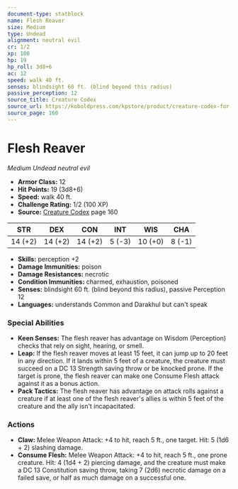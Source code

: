 ```yaml
---
document-type: statblock
name: Flesh Reaver
size: Medium
type: Undead
alignment: neutral evil
cr: 1/2
xp: 100
hp: 19
hp_roll: 3d8+6
ac: 12
speed: walk 40 ft.
senses: blindsight 60 ft. (blind beyond this radius) 
passive_perception: 12
source_title: Creature Codex
source_url: https://koboldpress.com/kpstore/product/creature-codex-for-5th-edition-dnd
source_page: 160
---
```


# Flesh Reaver

*Medium* *Undead* *neutral evil*

- **Armor Class:** 12
- **Hit Points:** 19 (3d8+6)
- **Speed:** walk 40 ft.
- **Challenge Rating:** 1/2 (100 XP)
- **Source:** [Creature Codex](https://koboldpress.com/kpstore/product/creature-codex-for-5th-edition-dnd) page 160

| STR | DEX | CON | INT | WIS | CHA |
| --- | --- | --- | --- | --- | --- |
| 14 (+2) | 14 (+2) | 14 (+2) | 5 (-3) | 10 (+0) | 8 (-1) |

- **Skills:** perception +2
- **Damage Immunities:** poison
- **Damage Resistances:** necrotic
- **Condition Immunities:** charmed, exhaustion, poisoned
- **Senses:** blindsight 60 ft. (blind beyond this radius), passive Perception 12
- **Languages:** understands Common and Darakhul but can't speak

### Special Abilities

- **Keen Senses:** The flesh reaver has advantage on Wisdom (Perception) checks that rely on sight, hearing, or smell.
- **Leap:** If the flesh reaver moves at least 15 feet, it can jump up to 20 feet in any direction. If it lands within 5 feet of a creature, the creature must succeed on a DC 13 Strength saving throw or be knocked prone. If the target is prone, the flesh reaver can make one Consume Flesh attack against it as a bonus action.
- **Pack Tactics:** The flesh reaver has advantage on attack rolls against a creature if at least one of the flesh reaver's allies is within 5 feet of the creature and the ally isn't incapacitated.

### Actions

- **Claw:** Melee Weapon Attack: +4 to hit, reach 5 ft., one target. Hit: 5 (1d6 + 2) slashing damage.
- **Consume Flesh:** Melee Weapon Attack: +4 to hit, reach 5 ft., one prone creature. Hit: 4 (1d4 + 2) piercing damage, and the creature must make a DC 13 Constitution saving throw, taking 7 (2d6) necrotic damage on a failed save, or half as much damage on a successful one.
